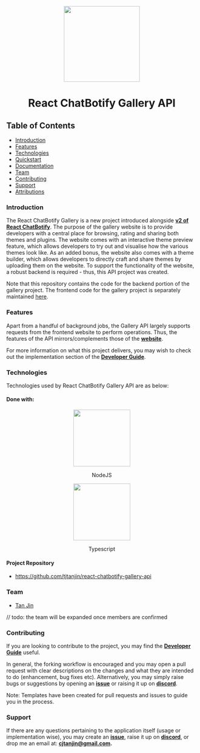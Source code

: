 <p align="center">
  <img width="200px" src="https://raw.githubusercontent.com/tjtanjin/react-chatbotify/main/assets/logo.png" />
  <h1 align="center">React ChatBotify Gallery API</h1>
</p>

## Table of Contents
* [Introduction](#introduction)
* [Features](#features)
* [Technologies](#technologies)
* [Quickstart](#quickstart)
* [Documentation](#documentation)
* [Team](#team)
* [Contributing](#contributing)
* [Support](#support)
* [Attributions](#attributions)

### Introduction

The React ChatBotify Gallery is a new project introduced alongside [**v2 of React ChatBotify**](https://medium.com/@tjtanjin/react-chatbotify-v2-beta-release-whats-changed-what-s-new-and-what-s-next-6aec9e049a98). The purpose of the gallery website is to provide developers with a central place for browsing, rating and sharing both themes and plugins. The website comes with an interactive theme preview feature, which allows developers to try out and visualise how the various themes look like. As an added bonus, the website also comes with a theme builder, which allows developers to directly craft and share themes by uploading them on the website. To support the functionality of the website, a robust backend is required - thus, this API project was created.

Note that this repository contains the code for the backend portion of the gallery project. The frontend code for the gallery project is separately maintained [here](https://github.com/tjtanjin/react-chatbotify-gallery-website).

### Features

Apart from a handful of background jobs, the Gallery API largely supports requests from the frontend website to perform operations. Thus, the features of the API mirrors/complements those of the [**website**](https://github.com/tjtanjin/react-chatbotify-gallery-website?tab=readme-ov-file#features).

For more information on what this project delivers, you may wish to check out the implementation section of the [**Developer Guide**](https://github.com/tjtanjin/react-chatbotify-gallery-api/blob/main/docs/DeveloperGuide.md).

### Technologies
Technologies used by React ChatBotify Gallery API are as below:
#### Done with:

<p align="center">
  <img height="150" width="150" src="https://static-00.iconduck.com/assets.00/node-js-icon-454x512-nztofx17.png" />
</p>
<p align="center">
NodeJS
</p>
<p align="center">
  <img height="150" width="150" src="https://upload.wikimedia.org/wikipedia/commons/thumb/4/4c/Typescript_logo_2020.svg/2048px-Typescript_logo_2020.svg.png" />
</p>
<p align="center">
Typescript
</p>

#### Project Repository
- https://github.com/tjtanjin/react-chatbotify-gallery-api

### Team
* [Tan Jin](https://github.com/tjtanjin)

// todo: the team will be expanded once members are confirmed

### Contributing
If you are looking to contribute to the project, you may find the [**Developer Guide**](https://github.com/tjtanjin/react-chatbotify-gallery-api/blob/main/docs/DeveloperGuide.md) useful.

In general, the forking workflow is encouraged and you may open a pull request with clear descriptions on the changes and what they are intended to do (enhancement, bug fixes etc). Alternatively, you may simply raise bugs or suggestions by opening an [**issue**](https://github.com/tjtanjin/react-chatbotify-gallery-api/issues) or raising it up on [**discord**](https://discord.gg/6R4DK4G5Zh).

Note: Templates have been created for pull requests and issues to guide you in the process.

### Support
If there are any questions pertaining to the application itself (usage or implementation wise), you may create an [**issue**](https://github.com/tjtanjin/react-chatbotify-gallery-api/issues), raise it up on [**discord**](https://discord.gg/6R4DK4G5Zh), or drop me an email at: **cjtanjin@gmail.com.**